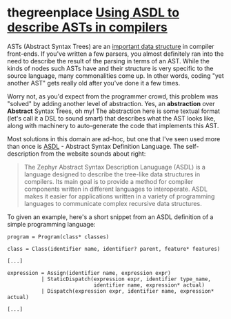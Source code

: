 # thegreenplace [Using ASDL to describe ASTs in compilers](https://eli.thegreenplace.net/2014/06/04/using-asdl-to-describe-asts-in-compilers)

ASTs (Abstract Syntax Trees) are an [important data structure](http://eli.thegreenplace.net/2009/02/16/abstract-vs-concrete-syntax-trees/) in compiler front-ends. If you've written a few parsers, you almost definitely ran into the need to describe the result of the parsing in terms of an AST. While the kinds of nodes such ASTs have and their structure is very specific to the source language, many commonalities come up. In other words, coding "yet another AST" gets really old after you've done it a few times.

Worry not, as you'd expect from the programmer crowd, this problem was "solved" by adding another level of abstraction. Yes, an **abstraction** over **Abstract** Syntax Trees, oh my! The abstraction here is some textual format (let's call it a DSL to sound smart) that describes what the AST looks like, along with machinery to auto-generate the code that implements this AST.

Most solutions in this domain are ad-hoc, but one that I've seen used more than once is [ASDL](http://asdl.sourceforge.net/) - Abstract Syntax Definition Language. The self-description from the website sounds about right:

> The Zephyr Abstract Syntax Description Lanuguage (ASDL) is a language designed to describe the tree-like data structures in compilers. Its main goal is to provide a method for compiler components written in different languages to interoperate. ASDL makes it easier for applications written in a variety of programming languages to communicate complex recursive data structures.

To given an example, here's a short snippet from an ASDL definition of a simple programming language:

```ASDL
program = Program(class* classes)

class = Class(identifier name, identifier? parent, feature* features)

[...]

expression = Assign(identifier name, expression expr)
           | StaticDispatch(expression expr, identifier type_name,
                            identifier name, expression* actual)
           | Dispatch(expression expr, identifier name, expression* actual)

[...]
```
